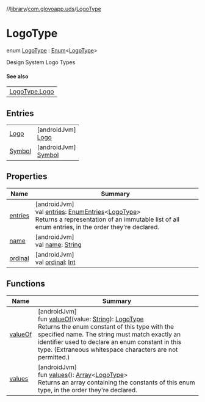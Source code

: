 //[library](../../../index.md)/[com.glovoapp.uds](../index.md)/[LogoType](index.md)

# LogoType

enum [LogoType](index.md) : [Enum](https://kotlinlang.org/api/latest/jvm/stdlib/kotlin/-enum/index.html)&lt;[LogoType](index.md)&gt; 

Design System Logo Types

#### See also

| |
|---|
| [LogoType.Logo](-logo/index.md) |

## Entries

| | |
|---|---|
| [Logo](-logo/index.md) | [androidJvm]<br>[Logo](-logo/index.md) |
| [Symbol](-symbol/index.md) | [androidJvm]<br>[Symbol](-symbol/index.md) |

## Properties

| Name | Summary |
|---|---|
| [entries](entries.md) | [androidJvm]<br>val [entries](entries.md): [EnumEntries](https://kotlinlang.org/api/latest/jvm/stdlib/kotlin.enums/-enum-entries/index.html)&lt;[LogoType](index.md)&gt;<br>Returns a representation of an immutable list of all enum entries, in the order they're declared. |
| [name](../-tag-style/-promotion-secondary/index.md#-372974862%2FProperties%2F1585125336) | [androidJvm]<br>val [name](../-tag-style/-promotion-secondary/index.md#-372974862%2FProperties%2F1585125336): [String](https://kotlinlang.org/api/latest/jvm/stdlib/kotlin/-string/index.html) |
| [ordinal](../-tag-style/-promotion-secondary/index.md#-739389684%2FProperties%2F1585125336) | [androidJvm]<br>val [ordinal](../-tag-style/-promotion-secondary/index.md#-739389684%2FProperties%2F1585125336): [Int](https://kotlinlang.org/api/latest/jvm/stdlib/kotlin/-int/index.html) |

## Functions

| Name | Summary |
|---|---|
| [valueOf](value-of.md) | [androidJvm]<br>fun [valueOf](value-of.md)(value: [String](https://kotlinlang.org/api/latest/jvm/stdlib/kotlin/-string/index.html)): [LogoType](index.md)<br>Returns the enum constant of this type with the specified name. The string must match exactly an identifier used to declare an enum constant in this type. (Extraneous whitespace characters are not permitted.) |
| [values](values.md) | [androidJvm]<br>fun [values](values.md)(): [Array](https://kotlinlang.org/api/latest/jvm/stdlib/kotlin/-array/index.html)&lt;[LogoType](index.md)&gt;<br>Returns an array containing the constants of this enum type, in the order they're declared. |
